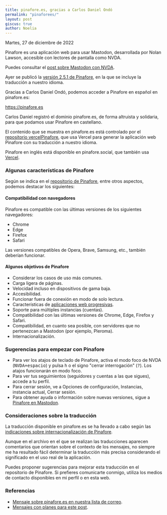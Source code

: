 ```yaml
---
title: pinafore.es, gracias a Carlos Daniel Ondó
permalink: "pinaforees/"
layout: post
giscus: true
author: Noelia
---
```


<footer>Martes, 27 de diciembre de 2022</footer>

Pinafore es una aplicación web para usar Mastodon, desarrollada por Nolan Lawson, accesible con lectores de pantalla como NVDA.

Puedes consultar el [post sobre Mastodon con NVDA](https://nvdaes.github.io/mastodon).

Ayer se publicó la [versión 2.5.1 de Pinafore](https://github.com/nolanlawson/pinafore/releases/tag/v2.5.1), en la que se incluye la traducción a nuestro idioma.

Gracias a Carlos Daniel Ondó, podemos acceder a Pinafore en español en pinafore.es:

<https://pinafore.es>

Carlos Daniel registró el dominio pinafore.es, de forma altruista y solidaria, para que podamos usar Pinafore en castellano.

El contenido que se muestra en pinafore.es está controlado por el [repositorio vercelPinafore](https://github.com/nvdaes/vercelpinafore), que usa Vercel para generar la aplicación web Pinafore con su traducción a nuestro idioma.

Pinafore en inglés está disponible en pinafore.social, que también usa [Vercel](https://vercel.com).

### Algunas características de Pinafore

Según se indica en el [repositorio de Pinafore](https://github.com/nolanlawson/pinafore), entre otros aspectos, podemos destacar los siguientes:

#### Compatibilidad con navegadores ####

Pinafore es compatible con las últimas versiones de los siguientes navegadores:

- Chrome
- Edge
- Firefox
- Safari

Las versiones compatibles de Opera, Brave, Samsung, etc., también deberían funcionar.

#### Algunos objetivos de Pinafore ####

- Considerar los casos de uso más comunes.
- Carga ligera de páginas.
- Velocidad incluso en dispositivos de gama baja.
- Accesibilidad.
- Funcionar fuera de conexión en modo de solo lectura.
- Características de [aplicaciones web progresivas](https://developer.mozilla.org/es/docs/Web/Progressive_web_apps).
- Soporte para múltiples instancias (cuentas).
- Compatibilidad con las últimas versiones de Chrome, Edge, Firefox y Safari.
- Compatibilidad, en cuanto sea posible, con servidores que no pertenezcan a Mastodon (por ejemplo, Pleroma).
- Internacionalización.

### Sugerencias para empezar con Pinafore ###

- Para ver los atajos de teclado de Pinafore, activa el modo foco de NVDA (<kbd>NVDA+espacio</kbd>) y pulsa <kbd>h</kbd> o el signo "cerrar interrogación" (<kbd>?</kbd>). Los atajos funcionarán en modo foco.
- Para ver tus seguimientos (seguidores y cuentas a las que sigues), accede a tu perfil.
- Para cerrar sesión, ve a Opciones de configuración, Instancias, instancia actual, Cerrar sesión.
- Para obtener ayuda o información sobre nuevas versiones, sigue a [Pinafore en Mastodon](https://fosstodon.org/@pinafore).

### Consideraciones sobre la traducción ###

La traducción disponible en pinafore.es se ha llevado a cabo según las [indicaciones sobre internacionalización de Pinafore](https://github.com/nolanlawson/pinafore/blob/master/docs/Internationalization.md).

Aunque en el archivo en el que se realizan las traducciones aparecen comentarios que orientan sobre el contexto de los mensajes, no siempre me ha resultado fácil determinar la traducción más precisa considerando el significado en el uso real de la aplicación.

Puedes proponer sugerencias para mejorar esta traducción en el repositorio de Pinafore. Si prefieres comunicarte conmigo, utiliza los medios de contacto disponibles en mi perfil o en esta web.

### Referencias

- [Mensaje sobre pinafore.es en nuestra lista de correo](https://nvdaes.groups.io/g/lista/message/3162).
- [Mensajes con planes para este post](https://nvdaes.groups.io/g/lista/message/3174).
